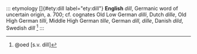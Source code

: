 ::: etymology
[]{#ety:dill label="ety:dill"} **English** *dill*, Germanic word of
uncertain origin, a. 700; cf. cognates Old Low German *dilli*, Dutch
*dille*, Old High German *tilli*, Middle High German *tille*, German
*dill, dille*, Danish *dild*, Swedish *dill* [^1]
:::

[^1]: @oed [s.v. dill]
